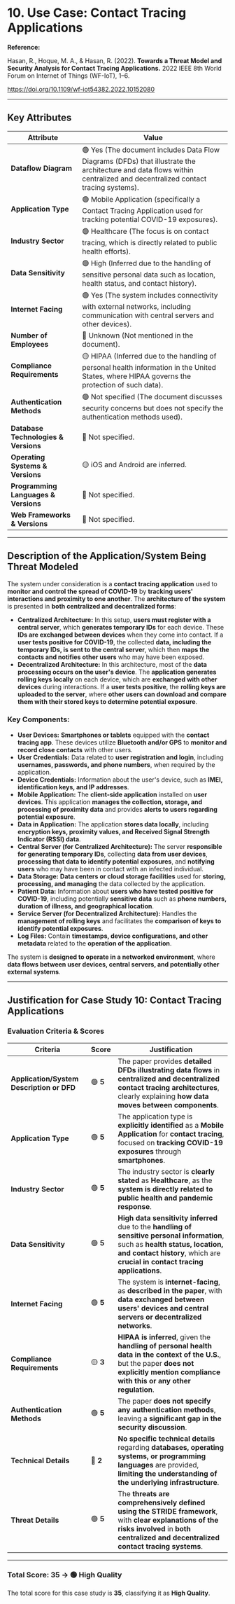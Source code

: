 # 10. Use Case: Contact Tracing Applications

**Reference:**

Hasan, R., Hoque, M. A., & Hasan, R. (2022). **Towards a Threat Model and Security Analysis for Contact Tracing Applications.** 2022 IEEE 8th World Forum on Internet of Things (WF-IoT), 1–6.

https://doi.org/10.1109/wf-iot54382.2022.10152080

---

## **Key Attributes**

| **Attribute** | **Value** |
| --- | --- |
| **Dataflow Diagram** | 🟢 Yes (The document includes Data Flow Diagrams (DFDs) that illustrate the architecture and data flows within centralized and decentralized contact tracing systems). |
| **Application Type** | 🟢 Mobile Application (specifically a Contact Tracing Application used for tracking potential COVID-19 exposures). |
| **Industry Sector** | 🟢 Healthcare (The focus is on contact tracing, which is directly related to public health efforts). |
| **Data Sensitivity** | 🟢 High (Inferred due to the handling of sensitive personal data such as location, health status, and contact history). |
| **Internet Facing** | 🟢 Yes (The system includes connectivity with external networks, including communication with central servers and other devices). |
| **Number of Employees** | 🔴 Unknown (Not mentioned in the document). |
| **Compliance Requirements** | 🟡 HIPAA (Inferred due to the handling of personal health information in the United States, where HIPAA governs the protection of such data). |
| **Authentication Methods** | 🟢 Not specified (The document discusses security concerns but does not specify the authentication methods used). |
| **Database Technologies & Versions** | 🔴 Not specified. |
| **Operating Systems & Versions** | 🟡 iOS and Android are inferred. |
| **Programming Languages & Versions** | 🔴 Not specified. |
| **Web Frameworks & Versions** | 🔴 Not specified. |

---

## **Description of the Application/System Being Threat Modeled**

The system under consideration is a **contact tracing application** used to **monitor and control the spread of COVID-19** by **tracking users' interactions and proximity to one another**. The **architecture of the system** is presented in **both centralized and decentralized forms**:

- **Centralized Architecture:** In this setup, **users must register with a central server**, which **generates temporary IDs** for each device. These **IDs are exchanged between devices** when they come into contact. If a **user tests positive for COVID-19**, the collected **data, including the temporary IDs, is sent to the central server**, which then **maps the contacts and notifies other users** who may have been exposed.
- **Decentralized Architecture:** In this architecture, most of the **data processing occurs on the user's device**. The **application generates rolling keys locally** on each device, which are **exchanged with other devices** during interactions. If a **user tests positive**, the **rolling keys are uploaded to the server**, where **other users can download and compare them with their stored keys to determine potential exposure**.

### **Key Components:**

- **User Devices:** **Smartphones or tablets** equipped with the **contact tracing app**. These devices utilize **Bluetooth and/or GPS** to **monitor and record close contacts** with other users.
- **User Credentials:** Data related to **user registration and login**, including **usernames, passwords, and phone numbers**, when required by the application.
- **Device Credentials:** Information about the user's device, such as **IMEI, identification keys, and IP addresses**.
- **Mobile Application:** The **client-side application** installed on **user devices**. This application **manages the collection, storage, and processing of proximity data** and provides **alerts to users regarding potential exposure**.
- **Data in Application:** The application **stores data locally**, including **encryption keys, proximity values, and Received Signal Strength Indicator (RSSI) data**.
- **Central Server (for Centralized Architecture):** The server **responsible for generating temporary IDs**, collecting **data from user devices**, **processing that data to identify potential exposures**, and **notifying users** who may have been in contact with an infected individual.
- **Data Storage:** **Data centers or cloud storage facilities** used for **storing, processing, and managing** the data collected by the application.
- **Patient Data:** Information about **users who have tested positive for COVID-19**, including potentially **sensitive data** such as **phone numbers, duration of illness, and geographical location**.
- **Service Server (for Decentralized Architecture):** Handles the **management of rolling keys** and facilitates the **comparison of keys to identify potential exposures**.
- **Log Files:** Contain **timestamps, device configurations, and other metadata** related to the **operation of the application**.

The system is **designed to operate in a networked environment**, where **data flows between user devices, central servers, and potentially other external systems**.

---

## **Justification for Case Study 10: Contact Tracing Applications**

### **Evaluation Criteria & Scores**

| **Criteria** | **Score** | **Justification** |
| --- | --- | --- |
| **Application/System Description or DFD** | 🟢 **5** | The paper provides **detailed DFDs illustrating data flows** in **centralized and decentralized contact tracing architectures**, clearly explaining **how data moves between components**. |
| **Application Type** | 🟢 **5** | The application type is **explicitly identified** as a **Mobile Application** for **contact tracing**, focused on **tracking COVID-19 exposures** through **smartphones**. |
| **Industry Sector** | 🟢 **5** | The industry sector is **clearly stated** as **Healthcare**, as the **system is directly related to public health and pandemic response**. |
| **Data Sensitivity** | 🟢 **5** | **High data sensitivity inferred** due to the **handling of sensitive personal information**, such as **health status, location, and contact history**, which are **crucial in contact tracing applications**. |
| **Internet Facing** | 🟢 **5** | The system is **internet-facing**, as **described in the paper**, with **data exchanged between users' devices and central servers or decentralized networks**. |
| **Compliance Requirements** | 🟡 **3** | **HIPAA is inferred**, given the **handling of personal health data in the context of the U.S.**, but the paper **does not explicitly mention compliance with this or any other regulation**. |
| **Authentication Methods** | 🟢 **5** | The paper **does not specify any authentication methods**, leaving a **significant gap in the security discussion**. |
| **Technical Details** | 🔴 **2** | **No specific technical details** regarding **databases, operating systems, or programming languages** are provided, **limiting the understanding of the underlying infrastructure**. |
| **Threat Details** | 🟢 **5** | The **threats are comprehensively defined using the STRIDE framework**, with **clear explanations of the risks involved** in **both centralized and decentralized contact tracing systems**. |

---

### **Total Score: 35 → 🟢 High Quality**

The total score for this case study is **35**, classifying it as **High Quality**.
